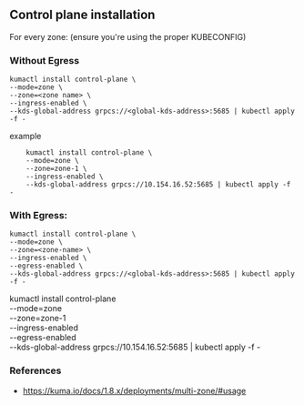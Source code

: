 ## Control plane installation

For every zone: (ensure you're using the proper KUBECONFIG)

### Without Egress

```
kumactl install control-plane \
--mode=zone \
--zone=<zone name> \
--ingress-enabled \
--kds-global-address grpcs://<global-kds-address>:5685 | kubectl apply -f -
```
example
```
    kumactl install control-plane \
    --mode=zone \
    --zone=zone-1 \
    --ingress-enabled \
    --kds-global-address grpcs://10.154.16.52:5685 | kubectl apply -f -
```

### With Egress:

```
kumactl install control-plane \
--mode=zone \
--zone=<zone-name> \
--ingress-enabled \
--egress-enabled \
--kds-global-address grpcs://<global-kds-address>:5685 | kubectl apply -f -
```


kumactl install control-plane \
    --mode=zone \
    --zone=zone-1 \
    --ingress-enabled \
    --egress-enabled \
    --kds-global-address grpcs://10.154.16.52:5685 | kubectl apply -f -


### References

- https://kuma.io/docs/1.8.x/deployments/multi-zone/#usage

